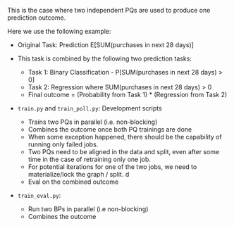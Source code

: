 This is the case where two independent PQs are used to produce one prediction outcome.

Here we use the following example:

- Original Task: Prediction E\[SUM(purchases in next 28 days)\]

- This task is combined by the following two prediction tasks:

  - Task 1: Binary Classification - P\[SUM(purchases in next 28 days) > 0\]
  - Task 2: Regression where SUM(purchases in next 28 days) > 0
  - Final outcome = (Probability from Task 1) * (Regression from Task 2)

- `train.py` and `train_poll.py`: Development scripts

  - Trains two PQs in parallel (i.e. non-blocking)
  - Combines the outcome once both PQ trainings are done
  - When some exception happened, there should be the capability of running only failed jobs.
  - Two PQs need to be aligned in the data and split, even after some time in the case of retraining only one job.
  - For potential iterations for one of the two jobs, we need to materialize/lock the graph / split. d
  - Eval on the combined outcome

- `train_eval.py`:

  - Run two BPs in parallel (i.e non-blocking)
  - Combines the outcome
